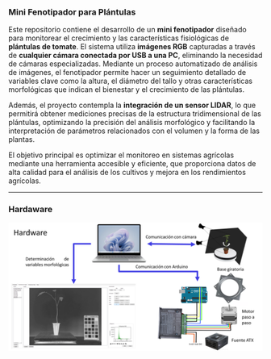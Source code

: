 ### Mini Fenotipador para Plántulas

Este repositorio contiene el desarrollo de un **mini fenotipador** diseñado para monitorear el crecimiento y las características fisiológicas de **plántulas de tomate**. El sistema utiliza **imágenes RGB** capturadas a través de **cualquier cámara conectada por USB a una PC**, eliminando la necesidad de cámaras especializadas. Mediante un proceso automatizado de análisis de imágenes, el fenotipador permite hacer un seguimiento detallado de variables clave como la altura, el diámetro del tallo y otras características morfológicas que indican el bienestar y el crecimiento de las plántulas.

Además, el proyecto contempla la **integración de un sensor LIDAR**, lo que permitirá obtener mediciones precisas de la estructura tridimensional de las plántulas, optimizando la precisión del análisis morfológico y facilitando la interpretación de parámetros relacionados con el volumen y la forma de las plantas.

El objetivo principal es optimizar el monitoreo en sistemas agrícolas mediante una herramienta accesible y eficiente, que proporciona datos de alta calidad para el análisis de los cultivos y mejora en los rendimientos agrícolas.

---
### Hardaware

![Hardware](https://github.com/Rodriguez-Ruelas/Mini-Fenotipador/blob/main/Imagenes_README/Hardware%20Fenotipador.png)
